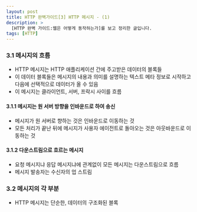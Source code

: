 ```yaml
---
layout: post
title: HTTP 완벽가이드[3] HTTP 메시지 - (1)
description: >
  [HTTP 완벽 가이드:웹은 어떻게 동작하는가]를 보고 정리한 글입니다.
tags: [HTTP]
---
```

### 3.1 메시지의 흐름
* HTTP 메시지는 HTTP 애플리케이션 간에 주고받은 데이터의 블록들
* 이 데이터 블록들은 메시지의 내용과 의미를 설명하는 텍스트 메타 정보로 시작하고 다음에 선택적으로 데이터가 올 수 있음
* 이 메시지는 클라이언트, 서버, 프락시 사이를 흐름

#### 3.1.1 메시지는 원 서버 방향을 인바운드로 하여 송신
* 메시지가 원 서버로 향하는 것은 인바운드로 이동하는 것
* 모든 처리가 끝난 뒤에 메시지가 사용자 에이전트로 돌아오는 것은 아웃바운드로 이동하는 것

#### 3.1.2 다운스트림으로 흐르는 메시지
* 요청 메시지냐 응답 메시지냐에 관계없이 모든 메시지는 다운스트림으로 흐름
* 메시지 발송자는 수신자의 업 스트림

### 3.2 메시지의 각 부분
* HTTP 메시지는 단순한, 데이터의 구조화된 블록
